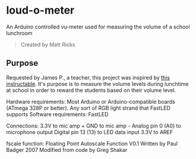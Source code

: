 # loud-o-meter
An Arduino controlled vu-meter used for measuring the volume of a school lunchroom

> Created by Matt Ricks

## Purpose
Requested by James P., a teacher, this project was inspired by [this instructable](https://www.instructables.com/id/VU-Meter-LED-Noise-o-Meter-for-Classrooms/).    It's purpose is to measure the volume levels during lunchtime at school in order to reward the students based on their volume level.

Hardware requirements:
  Most Arduino or Arduino-compatible boards (ATmega 328P or better).
  Any sort of RGB light strand that FastLED supports
Software requirements:
  FastLED

Connections:
  3.3V to mic amp +
  GND to mic amp -
  Analog pin 0 (A0) to microphone output
  Digital pin 13 (13) to LED data input
  3.3V to AREF

fscale function:
Floating Point Autoscale Function V0.1
Written by Paul Badger 2007
Modified from code by Greg Shakar